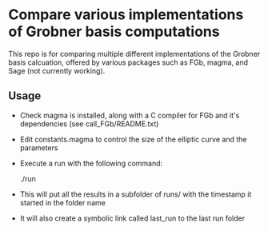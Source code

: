 # Compare various implementations of Grobner basis computations

This repo is for comparing multiple different implementations of the Grobner basis calcuation, offered by various
packages such as FGb, magma, and Sage (not currently working).

## Usage

* Check magma is installed, along with a C compiler for FGb and it's dependencies (see call_FGb/README.txt)
* Edit constants.magma to control the size of the elliptic curve and the parameters
* Execute a run with the following command:

  ./run

* This will put all the results in a subfolder of runs/ with the timestamp it started in the folder name
* It will also create a symbolic link called last_run to the last run folder
